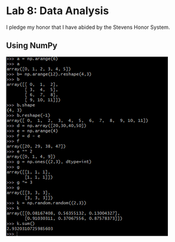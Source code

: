 # Lab 8: Data Analysis

I pledge my honor that I have abided by the Stevens Honor System.

## Using NumPy

![Using NumPy](assets/numpy.png)
